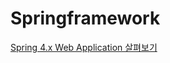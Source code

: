 # Springframework

[Spring 4.x Web Application 살펴보기](http://www.slideshare.net/ihoneymon/spring-4x-web-application)

